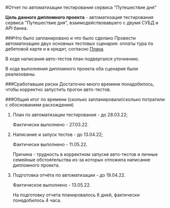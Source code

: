 #Отчет по автоматизации тестирования сервиса "Путешествие дня"

**Цель данного дипломного проекта** - автоматизация тестирования сервиса "Путешествие дня", взаимодействовавшего с двумя СУБД и API банка.

###Что было запланировано и что было сделано
Провести автоматизацию двух основных тестовых сценария: оплаты тура по дебетовой карте и в кредит, согласно [Плана](https://github.com/Leiza111/Diplom_QA/blob/main/documents/Plan.md).

В ходе написания авто-тестов план подвергался уточнению.

В ходе выполнения дипломного проекта оба сценария были реализованы.


###Сработавшие риски
Достаточно много времени понадобилось, чтобы корректно запустить прогон авто-тестов.


###Общий итог по времени (сколько запланировали/сколько потратили с обоснованием расхождения)

1. План по автоматизации тестирования - до 28.03.22;
   
   Фактически выполнено -  27.03.22.


2. Написание и запуск тестов - до 13.04.22;
   
   Фактически выполнено -  11.05.22.

    Причина - трудность в корректном запуске авто-тестов и личные семейные обстоятельства из-за которых отложила написание дипломного проекта.


3. Подготовка отчёта по автоматизации  - до 19.04.22.

   Фактическое выполнено -  13.05.22.

   На подготовку отчета планировалось 6 дней, фактически понадобилось 4 часа.



